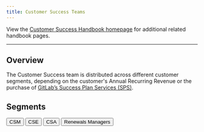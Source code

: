 ```yaml
---
title: Customer Success Teams
---
```


View the [Customer Success Handbook homepage](/handbook/customer-success/) for additional related handbook pages.

---

## Overview

The Customer Success team is distributed across different customer segments, depending on the customer's Annual Recurring Revenue or the purchase of [GitLab’s Success Plan Services (SPS)](/handbook/customer-success/success-services/).

## Segments

[<button class="btn btn-primary" type="button">CSM</button>](/handbook/customer-success/csm/)
[<button class="btn btn-primary" type="button">CSE</button>](cse/)
[<button class="btn btn-primary" type="button">CSA</button>](csa/)
[<button class="btn btn-primary" type="button">Renewals Managers</button>](/handbook/customer-success/renewals-managers/home/)

